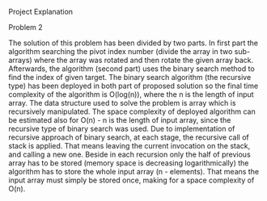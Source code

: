Project Explanation


Problem 2

The solution of this problem has been divided by two parts. In first part the algorithm searching the pivot index number (divide the array in two sub-arrays) where the array was rotated and then rotate the given array back. Afterwards, the algorithm (second part) uses the binary search method to find the index of given target.
The binary search algorithm (the recursive type) has been deployed in both part of proposed solution so the final time complexity of the algorithm is O(log(n)), where the n is the length of input array. The data structure used to solve the problem is array which is recursively manipulated.
The space complexity of deployed algorithm can be estimated also for O(n) - n is the length of input array, since the recursive type of binary search was used. Due to implementation of recursive approach of binary search, at each stage, the recursive call of stack is applied. That means leaving the current invocation on the stack, and calling a new one. Beside in each recursion only the half of previous array has to be stored (memory space is decreasing logarithmically) the algorithm has to store the whole input array (n - elements). That means the input array must simply be stored once, making for a space complexity of O(n).